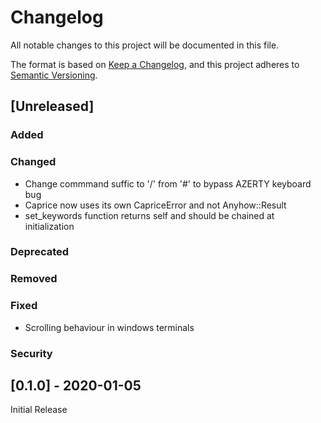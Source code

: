 # Changelog
All notable changes to this project will be documented in this file.

The format is based on [Keep a Changelog](https://keepachangelog.com/en/1.0.0/),
and this project adheres to [Semantic Versioning](https://semver.org/spec/v2.0.0.html).

## [Unreleased]
### Added
### Changed
- Change commmand suffic to '/' from '#' to bypass AZERTY keyboard bug
- Caprice now uses its own CapriceError and not Anyhow::Result
- set_keywords function returns self and should be chained at initialization
### Deprecated
### Removed
### Fixed
- Scrolling behaviour in windows terminals
### Security

## [0.1.0] - 2020-01-05
Initial Release

